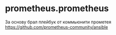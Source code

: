 
# prometheus.prometheus
За основу брал плейбук от коммьюнити прометея
https://github.com/prometheus-community/ansible
